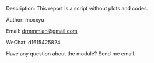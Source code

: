 Description:  This report is a script without plots and codes.

Author:       moxxyu

Email:        drmmmian@gmail.com

WeChat:       d1615425824

Have any question about the module? Send me email.

